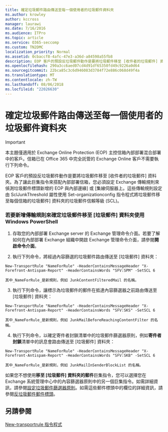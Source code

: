```yaml
---
title: 確定垃圾郵件路由傳送至每一個使用者的垃圾郵件資料夾
ms.author: krowley
author: kccross
manager: laurawi
ms.date: 7/16/2016
ms.audience: ITPro
ms.topic: article
ms.service: O365-seccomp
ms.custom: TN2DMC
localization_priority: Normal
ms.assetid: 0cbaccf8-4afc-47e3-a36d-a84598a55fb8
description: EOP 客戶的預設反垃圾郵件動作是要將垃圾郵件移至 [收件者的垃圾郵件] 資料夾。為了讓此巨集指令來搭配內部部署信箱，您必須設定 Exchange 傳輸規則來偵測垃圾郵件標頭新增的 EOP 與內部邊緣] 或 [集線伺服器上。這些傳輸規則設定由 SclJunkThreshold 屬性使用 Set-organizationconfig 指令程式將垃圾郵件移至每個信箱的垃圾郵件] 資料夾的垃圾郵件信賴等級 (SCL)。
ms.openlocfilehash: 290a3cc6aed07cd4d91df65350fd49c9226a0d64
ms.sourcegitcommit: 22bca85c3c6d946083d3784f72e886c068d49f4a
ms.translationtype: MT
ms.contentlocale: zh-TW
ms.lasthandoff: 08/06/2018
ms.locfileid: "22026630"
---
```

# <a name="ensure-that-spam-is-routed-to-each-users-junk-email-folder"></a>確定垃圾郵件路由傳送至每一個使用者的垃圾郵件資料夾

> [!IMPORTANT]
> 本主題僅適用於 Exchange Online Protection (EOP) 主控信箱內部部署混合部署中的客戶。信箱已在 Office 365 中完全託管的 Exchange Online 客戶不需要執行下列命令。 
  
EOP 客戶的預設反垃圾郵件動作是要將垃圾郵件移至 [收件者的垃圾郵件] 資料夾。為了讓此巨集指令來搭配內部部署信箱，您必須設定 Exchange 傳輸規則來偵測垃圾郵件標頭新增的 EOP 與內部邊緣] 或 [集線伺服器上。這些傳輸規則設定由 SclJunkThreshold 屬性使用 Set-organizationconfig 指令程式將垃圾郵件移至每個信箱的垃圾郵件] 資料夾的垃圾郵件信賴等級 (SCL)。 
  
### <a name="to-add-transport-rules-to-ensure-spam-is-moved-to-the-junk-email-folder-by-using-windows-powershell"></a>若要新增傳輸規則來確定垃圾郵件移至 [垃圾郵件] 資料夾使用 Windows PowerShell

1. 存取您的內部部署 Exchange server 的 Exchange 管理命令介面。若要了解如何在內部部署 Exchange 組織中開啟 Exchange 管理命令介面，請參閱**開啟命令介面**。
    
2. 執行下列命令，將經過內容篩選的垃圾郵件路由傳送至 [垃圾郵件] 資料夾：
    
  ```
  New-TransportRule "NameForRule" -HeaderContainsMessageHeader "X-Forefront-Antispam-Report" -HeaderContainsWords "SFV:SPM" -SetSCL 6
  ```

    其中_NameForRule_是新規則，例如 JunkContentFilteredMail 的名稱。 
    
3. 執行下列命令，讓標示為垃圾郵件的郵件在抵達內容篩選器之前路由傳送至 [垃圾郵件] 資料夾：
    
  ```
  New-TransportRule "NameForRule" -HeaderContainsMessageHeader "X-Forefront-Antispam-Report" -HeaderContainsWords "SFV:SKS" -SetSCL 6
  ```

    其中_NameForRule_是新規則，例如 JunkMailBeforeReachingContentFilter 的名稱。 
    
4. 執行下列命令，以確定寄件者封鎖清單中的垃圾郵件篩選器原則，例如**寄件者封鎖**清單中的訊息會路由傳送至 [垃圾郵件] 資料夾： 
    
  ```
  New-TransportRule "NameForRule" -HeaderContainsMessageHeader "X-Forefront-Antispam-Report" -HeaderContainsWords "SFV:SKB" -SetSCL 6
  ```

    其中_NameForRule_是新規則，例如 JunkMailInSenderBlockList 的名稱。 
    
如果您不想使用**移至 [垃圾郵件] 資料夾的郵件**巨集指令，您可以選擇您在 Exchange 系統管理中心中的內容篩選器原則中的另一個巨集指令。如需詳細資訊，請參閱[設定垃圾郵件篩選器原則](configure-your-spam-filter-policies.md)。如需這些郵件標頭中的欄位的詳細資訊，請參閱[反垃圾郵件郵件標頭](anti-spam-message-headers.md)。
  
## <a name="see-also"></a>另請參閱

[New-transportrule 指令程式](https://technet.microsoft.com/library/bb125138%28v=exchg.160%29.aspx)


